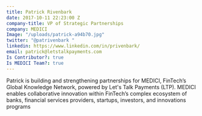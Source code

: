 ```yaml
---
title: Patrick Rivenbark
date: 2017-10-11 22:23:00 Z
company-title: VP of Strategic Partnerships
company: MEDICI
Image: "/uploads/patrick-a94b70.jpg"
twitter: "@patrivenbark "
linkedin: https://www.linkedin.com/in/privenbark/
email: patrick@letstalkpayments.com
Is Contributor?: true
Is MEDICI Team?: true
---
```


Patrick is building and strengthening partnerships for MEDICI, FinTech’s Global Knowledge Network, powered by Let's Talk Payments (LTP). MEDICI enables collaborative innovation within FinTech’s complex ecosystem of banks, financial services providers, startups, investors, and innovations programs

